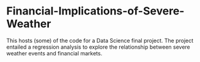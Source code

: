 # Financial-Implications-of-Severe-Weather
This hosts (some) of the code for a Data Science final project. The project entailed a regression analysis to explore the relationship between severe weather events and financial markets. 
